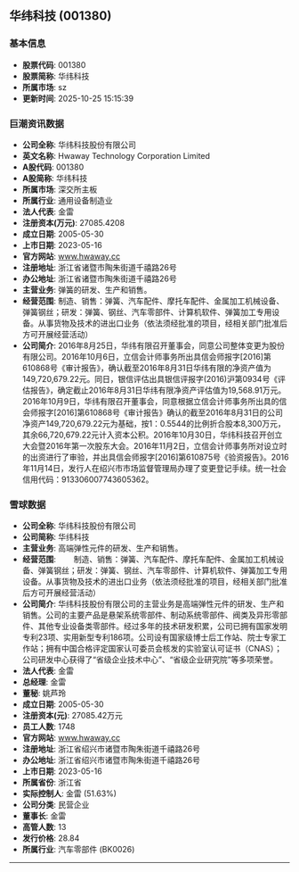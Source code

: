 ## 华纬科技 (001380)

### 基本信息

- **股票代码**: 001380
- **股票简称**: 华纬科技
- **所属市场**: sz
- **更新时间**: 2025-10-25 15:15:39

### 巨潮资讯数据

- **公司全称**: 华纬科技股份有限公司
- **英文名称**: Hwaway Technology Corporation Limited
- **A股代码**: 001380
- **A股简称**: 华纬科技
- **所属市场**: 深交所主板
- **所属行业**: 通用设备制造业
- **法人代表**: 金雷
- **注册资本(万元)**: 27085.4208
- **成立日期**: 2005-05-30
- **上市日期**: 2023-05-16
- **官方网站**: www.hwaway.cc
- **注册地址**: 浙江省诸暨市陶朱街道千禧路26号
- **办公地址**: 浙江省诸暨市陶朱街道千禧路26号
- **主营业务**: 弹簧的研发、生产和销售。
- **经营范围**: 制造、销售：弹簧、汽车配件、摩托车配件、金属加工机械设备、弹簧钢丝；研发：弹簧、钢丝、汽车零部件、计算机软件、弹簧加工专用设备。从事货物及技术的进出口业务（依法须经批准的项目，经相关部门批准后方可开展经营活动）
- **公司简介**: 2016年8月25日，华纬有限召开董事会，同意公司整体变更为股份有限公司。2016年10月6日，立信会计师事务所出具信会师报字[2016]第610868号《审计报告》，确认截至2016年8月31日华纬有限的净资产值为149,720,679.22元。同日，银信评估出具银信评报字(2016)沪第0934号《评估报告》，确定截止2016年8月31日华纬有限净资产评估值为19,568.91万元。2016年10月9日，华纬有限召开董事会，同意根据立信会计师事务所出具的信会师报字[2016]第610868号《审计报告》确认的截至2016年8月31日的公司净资产149,720,679.22元为基础，按1：0.5544的比例折合股本8,300万元，其余66,720,679.22元计入资本公积。2016年10月30日，华纬科技召开创立大会暨2016年第一次股东大会。2016年11月2日，立信会计师事务所对设立时的出资进行了审验，并出具信会师报字[2016]第610875号《验资报告》。2016年11月14日，发行人在绍兴市市场监督管理局办理了变更登记手续。统一社会信用代码：913306007743605362。

### 雪球数据

- **公司全称**: 华纬科技股份有限公司
- **公司简称**: 华纬科技
- **主营业务**: 高端弹性元件的研发、生产和销售。
- **经营范围**: 　　制造、销售：弹簧、汽车配件、摩托车配件、金属加工机械设备、弹簧钢丝；研发：弹簧、钢丝、汽车零部件、计算机软件、弹簧加工专用设备。从事货物及技术的进出口业务（依法须经批准的项目，经相关部门批准后方可开展经营活动）
- **公司简介**: 华纬科技股份有限公司的主营业务是高端弹性元件的研发、生产和销售。公司的主要产品是悬架系统零部件、制动系统零部件、阀类及异形零部件、其他专业设备类零部件。经过多年的技术研发积累，公司已拥有国家发明专利23项、实用新型专利186项。公司设有国家级博士后工作站、院士专家工作站；拥有中国合格评定国家认可委员会核发的实验室认可证书（CNAS）；公司研发中心获得了“省级企业技术中心”、“省级企业研究院”等多项荣誉。
- **法人代表**: 金雷
- **总经理**: 金雷
- **董秘**: 姚芦玲
- **成立日期**: 2005-05-30
- **注册资本(元)**: 27085.42万元
- **员工人数**: 1748
- **官方网站**: www.hwaway.cc
- **注册地址**: 浙江省绍兴市诸暨市陶朱街道千禧路26号
- **办公地址**: 浙江省绍兴市诸暨市陶朱街道千禧路26号
- **上市日期**: 2023-05-16
- **所属省份**: 浙江省
- **实际控制人**: 金雷 (51.63%)
- **公司分类**: 民营企业
- **董事长**: 金雷
- **高管人数**: 13
- **发行价格**: 28.84
- **所属行业**: 汽车零部件 (BK0026)

---